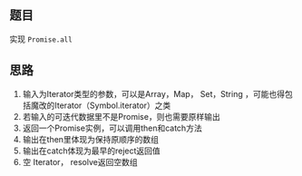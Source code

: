 ## 题目
实现 `Promise.all`

## 思路
1. 输入为Iterator类型的参数，可以是Array，Map， Set，String ，可能也得包括魔改的Iterator（Symbol.iterator）之类
2. 若输入的可迭代数据里不是Promise，则也需要原样输出
3. 返回一个Promise实例，可以调用then和catch方法
4. 输出在then里体现为保持原顺序的数组
5. 输出在catch体现为最早的reject返回值
6. 空 Iterator， resolve返回空数组
